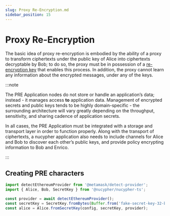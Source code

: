 ```yaml
---
slug: Proxy Re-Encryption.md
sidebar_position: 15
---
```


# Proxy Re-Encryption

The basic idea of proxy re-encryption is embodied by the ability of a proxy to transform ciphertexts under the public key of Alice into ciphertexts decryptable by Bob; to do so, the proxy must be in possession of a [re-encryption key](Glossary.md#re-encryption-key) that enables this process.
In addition, the proxy cannot learn any information about the encrypted messages, under any of the keys.

:::note

The PRE Application nodes do not store or handle an application’s data; instead - it manages access **to** application data.
Management of encrypted secrets and public keys tends to be highly domain-specific - the surrounding architecture will vary greatly depending on the throughput, sensitivity, and sharing cadence of application secrets.

In all cases, the PRE Application must be integrated with a storage and transport layer in order to function properly.
Along with the transport of ciphertexts, a nucypher application also needs to include channels for Alice and Bob to discover each other’s public keys, and provide policy encrypting information to Bob and Enrico.

:::

## Creating PRE characters


```js
import detectEthereumProvider from '@metamask/detect-provider';
import { Alice, Bob, SecretKey } from '@nucypher/nucypher-ts';

const provider = await detectEthereumProvider();
const secretKey = SecretKey.fromBytes(Buffer.from('fake-secret-key-32-bytes-alice-x'));
const alice = Alice.fromSecretKey(config, secretKey, provider);
```